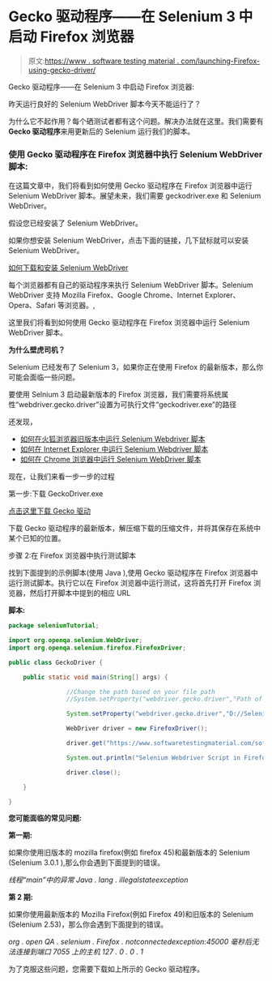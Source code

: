 # Gecko 驱动程序——在 Selenium 3 中启动 Firefox 浏览器

> 原文:[https://www . software testing material . com/launching-Firefox-using-gecko-driver/](https://www.softwaretestingmaterial.com/launching-firefox-using-gecko-driver/)

Gecko 驱动程序——在 Selenium 3 中启动 Firefox 浏览器:

昨天运行良好的 Selenium WebDriver 脚本今天不能运行了？

为什么它不起作用？每个硒测试者都有这个问题。解决办法就在这里。我们需要有 **Gecko 驱动程序**来用更新后的 Selenium 运行我们的脚本。

### 使用 Gecko 驱动程序在 Firefox 浏览器中执行 Selenium WebDriver 脚本:

在这篇文章中，我们将看到如何使用 Gecko 驱动程序在 Firefox 浏览器中运行 Selenium WebDriver 脚本。展望未来，我们需要 geckodriver.exe 和 Selenium WebDriver。

假设您已经安装了 Selenium WebDriver。

如果你想安装 Selenium WebDriver，点击下面的链接，几下鼠标就可以安装 Selenium WebDriver。

[如何下载和安装 Selenium WebDriver](https://www.softwaretestingmaterial.com/install-selenium-webdriver/)

每个浏览器都有自己的驱动程序来执行 Selenium WebDriver 脚本。Selenium WebDriver 支持 Mozilla Firefox、Google Chrome、Internet Explorer、Opera、Safari 等浏览器。,

这里我们将看到如何使用 Gecko 驱动程序在 Firefox 浏览器中运行 Selenium WebDriver 脚本。

**为什么壁虎司机？**

Selenium 已经发布了 Selenium 3，如果你正在使用 Firefox 的最新版本，那么你可能会面临一些问题。

要使用 Selnium 3 启动最新版本的 Firefox 浏览器，我们需要将系统属性“webdriver.gecko.driver”设置为可执行文件“geckodriver.exe”的路径

还发现，

*   [如何在火狐浏览器旧版本中运行 Selenium Webdriver 脚本](https://www.softwaretestingmaterial.com/first-selenium-webdriver-script/)
*   [如何在 Internet Explorer 中运行 Selenium Webdriver 脚本](https://www.softwaretestingmaterial.com/selenium-webdriver-script-in-internet-explorer-browser/)
*   [如何在 Chrome 浏览器中运行 Selenium WebDriver 脚本](https://www.softwaretestingmaterial.com/selenium-webdriver-script-in-chrome-browser/)

现在，让我们来看一步一步的过程

第一步:下载 GeckoDriver.exe

[点击这里下载 Gecko 驱动](https://github.com/mozilla/geckodriver/releases)

下载 Gecko 驱动程序的最新版本，解压缩下载的压缩文件，并将其保存在系统中某个已知的位置。

步骤 2:在 Firefox 浏览器中执行测试脚本

找到下面提到的示例脚本(使用 Java ),使用 Gecko 驱动程序在 Firefox 浏览器中运行测试脚本。执行它以在 Firefox 浏览器中运行测试，这将首先打开 Firefox 浏览器，然后打开脚本中提到的相应 URL

**脚本:**

```java
package seleniumTutorial;

import org.openqa.selenium.WebDriver;
import org.openqa.selenium.firefox.FirefoxDriver;

public class GeckoDriver {

	public static void main(String[] args) {

                //Change the path based on your file path
                //System.setProperty("webdriver.gecko.driver","Path of geckodriver.exe")

                System.setProperty("webdriver.gecko.driver","D://Selenium Training//Selenium Environment Files//geckodriver.exe"); 

                WebDriver driver = new FirefoxDriver();

                driver.get("https://www.softwaretestingmaterial.com/software-testing-interview-questions-free-ebook/");

                System.out.println("Selenium Webdriver Script in Firefox browser using Gecko Driver | Software Testing Material");

                driver.close();

	}

}
```

**您可能面临的常见问题:**

**第一期:**

如果你使用旧版本的 mozilla firefox(例如 firefox 45)和最新版本的 Selenium (Selenium 3.0.1 ),那么你会遇到下面提到的错误。

*线程“main”中的异常 Java . lang . illegalstateexception*

**第 2 期:**

如果你使用最新版本的 Mozilla Firefox(例如 Firefox 49)和旧版本的 Selenium (Selenium 2.53)，那么你会遇到下面提到的错误。

*org . open QA . selenium . Firefox . notconnectedexception:45000 毫秒后无法连接到端口 7055 上的主机 127 . 0 . 0 . 1*

为了克服这些问题，您需要下载如上所示的 Gecko 驱动程序。
